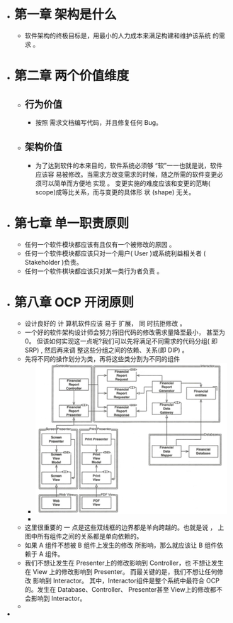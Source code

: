 - # 第一章 架构是什么
	- 软件架构的终极目标是，用最小的人力成本来满足构建和维护该系统 的需求 。
- # 第二章 两个价值维度
	- ## 行为价值
		- 按照 需求文档编写代码，并且修复任何 Bug。
	- ## 架构价值
		- 为了达到软件的本来目的，软件系统必须够 “软”一一也就是说，软件应该容 易被修改。当需求方改变需求的时候，随之所需的软件变更必须可以简单而方便地 实现 。 变更实施的难度应该和变更的范畴( scope)成等比关系，而与变更的具体形 状 (shape) 无关。
- # 第七章 单一职责原则
	- 任何一个软件模块都应该有且仅有一个被修改的原因 。
	- 任何一个软件模块都应该只对一个用户( User )或系统利益相关者 ( Stakeholder )负责。
	- 任何一个软件棋块都应该只对某一类行为者负责 。
- # 第八章 OCP 开闭原则
	- 设计良好的 计 算机软件应该 易于 扩展， 同 时抗拒修改 。
	- 一个好的软件架构设计师会努力将旧代码的修改需求量降至最小， 甚至为 0。
	  但该如何实现这一点呢?我们可以先将满足不同需求的代码分组( 即 SRP) , 然后再来调 整这些分组之间的依赖、关系(即 DIP) 。
	- 先将不同的操作划分为类，再将这些类分割为不同的组件
		- ![image.png](../assets/image_1647917606793_0.png)
		-
	- 这里很重要的 一 点是这些双线框的边界都是羊向跨越的。也就是说 ， 上 图中所有组件之间的关系都是单向依赖的。
	- 如果 A 组件不想被 B 组件上发生的修改 所影响，那么就应该让 B 组件依赖于 A 组件。
	- 我们不想让发生在 Presenter上的修改影响到 Controller，也 不想让发生在 View 上的修改影响到 Presenter。 而最关键的是，我们不想让任何修改 影响到 Interactor。
	  其中，Interactor组件是整个系统中最符合 OCP 的。发生在 Database、Controller、 Presenter甚至 View上的修改都不会影响到 Interactor。
	-
-